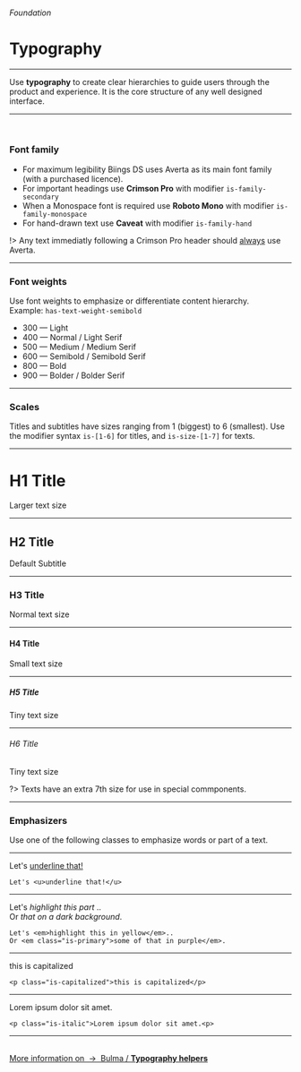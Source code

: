 <h6 class="is-uppercase has-text-grey has-text-weight-medium is-size-7-mobile">Foundation</h6><h1 class="title is-family-secondary is-size-2-mobile">Typography</h1>
<hr class="is-visible is-size-3">
<p class="subtitle is-size-4-tablet is-family-secondary">
    Use <strong>typography</strong> to create clear hierarchies to guide users through the product and experience. It is the core structure of any well designed interface.
</p>
<hr class="is-visible is-size-2"><br>

<h3 class="title"><strong>Font family</strong></h3>

<ul class="list">
    <li>For maximum legibility Biings DS uses <span class="is-family-primary has-text-weight-semibold">Averta</span> as its main font family (with a purchased licence).</li>
    <li>For important headings use <strong class="is-family-secondary has-text-weight-semibold is-size-5">Crimson Pro</strong> with modifier <code>is-family-secondary</code></li>
    <li>When a Monospace font is required use <strong class="is-family-monospace has-text-weight-bold">Roboto Mono</strong> with modifier <code>is-family-monospace</code></li>
    <li>For hand-drawn text use <strong class="is-family-hand is-size-4">Caveat</strong> with modifier <code>is-family-hand</code></li>
</ul>

!> Any text immediatly following a <span class="is-family-secondary">Crimson Pro</span> header should <span style="text-decoration: underline;">always</span> use <span class="has-text-weight-bold">Averta</span>.

<hr class="is-size-1 is-visible">
<h3 class="title"><strong>Font weights</strong></h3>

Use font weights to emphasize or differentiate content hierarchy.  
Example: `has-text-weight-semibold`

<ul class="list is-size-5">
    <li><span class="has-text-weight-light">300 — Light</span></li>
    <li><span class="has-text-weight-normal">400 — Normal / <span class="is-family-secondary">Light Serif</span></span></li>
    <li><span class="has-text-weight-medium">500 — Medium / <span class="is-family-secondary">Medium Serif</span></span></li>
    <li><span class="has-text-weight-semibold">600 — Semibold / <span class="is-family-secondary">Semibold Serif</span></span></li>
    <li><span class="has-text-weight-bold">800 — Bold</span></li>
    <li><span class="has-text-weight-bolder">900 — Bolder / <span class="is-family-secondary">Bolder Serif</span></span></li>
</ul>

<hr class="is-size-1 is-visible">
<h3 class="title"><strong>Scales</strong></h3>

Titles and subtitles have sizes ranging from 1 (biggest) to 6 (smallest). Use the modifier syntax <code>is-[1-6]</code> for titles, and <code>is-size-[1-7]</code> for texts.

<hr>

<div class="box is-bordered is-larger">
    <h1 class="title is-1 is-family-secondary">H1 Title</h1><div class="subtitle is-4 has-text-grey">Larger text size</div>
    <hr class="is-smaller">
    <h2 class="title is-2 is-family-secondary">H2 Title</h2><div class="subtitle has-text-grey">Default Subtitle</div>
    <hr class="is-smaller">
    <h3 class="title is-3 is-family-secondary">H3 Title</h3><div class="subtitle is-5 has-text-grey">Normal text size</div>
    <hr class="is-smaller">
    <h4 class="title is-4 is-family-secondary">H4 Title</h4><div class="subtitle is-6 has-text-grey">Small text size</div>
    <hr class="is-smaller">
    <h5 class="title is-5">H5 Title</h5><div class="subtitle is-size-7 has-text-grey">Tiny text size</div>
    <hr class="is-smaller">
    <h6 class="title is-6">H6 Title</h6><div class="subtitle is-size-7 has-text-grey">Tiny text size</div>
</div>

?> Texts have an extra 7th size for use in special commponents.

<hr class="is-size-1 is-visible">
<h3 class="title"><strong>Emphasizers</strong></h3>

Use one of the following classes to emphasize words or part of a text.


<hr class="is-small">

<div class="box is-medium has-background-light is-marginless is-size-3 is-family-hand is-radiusless-bl is-radiusless-br">
    Let's <u>underline that!</u>
</div>

    Let's <u>underline that!</u>
<hr class="is-small">

<div class="level is-marginless is-size-4 is-family-secondary">
    <div class="level-item is-marginless">
        <div class="box has-background-light is-large is-radiusless-tr is-radiusless-bl is-radiusless-br">
            Let's<em> highlight this part </em>..
        </div>
    </div>
    <div class="level-item is-large is-marginless">
        <div class="box is-large has-background-black-ter has-text-white is-radiusless-tl is-radiusless-bl is-radiusless-br">
            Or <em class="is-primary">that on a dark background</em>.
        </div>
    </div>
</div>
    
    Let's <em>highlight this in yellow</em>..
    Or <em class="is-primary">some of that in purple</em>.
<hr class="is-small">

<div class="box is-medium has-background-light is-marginless is-size-4 is-family-secondary is-radiusless-bl is-radiusless-br">
    <p class="is-capitalized">this is capitalized</p>
</div>

    <p class="is-capitalized">this is capitalized</p>
<hr class="is-small">

<div class="box is-medium has-background-light is-marginless is-size-5 is-radiusless-bl is-radiusless-br">
    <p class="is-italic">Lorem ipsum dolor sit amet.<p>
</div>

    <p class="is-italic">Lorem ipsum dolor sit amet.<p>
<hr><br>

<a href="http://bulma.io/documentation/modifiers/typography-helpers/" target="blank" class="box is-well has-text-grey-dark">
    More information on &nbsp;→&nbsp; <span class="is-link has-text-primary">Bulma / <strong>Typography helpers</strong></span>
</a>
